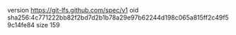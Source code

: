 version https://git-lfs.github.com/spec/v1
oid sha256:4c771222bb82f2bd7d2b1b78a29e97b62244d198c065a815ff2c49f59c14fe84
size 159
